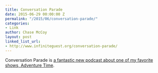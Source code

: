 ```yaml
---
title: Conversation Parade
date: 2015-06-29 00:00:00 Z
permalink: "/2015/06/conversation-parade/"
categories:
- Link
author: Chase McCoy
layout: post
linked_list_url:
- http://www.infiniteguest.org/conversation-parade/
---
```


Conversation Parade is [a fantastic new podcast about one of my favorite shows, Adventure Time](http://www.infiniteguest.org/conversation-parade/). 